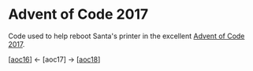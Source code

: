 # Advent of Code 2017

Code used to help reboot Santa's printer in the excellent [Advent of Code 2017](http://adventofcode.com/2017).

[[aoc16](https://github.com/codybartfast/aoc16)] <- [aoc17] -> [[aoc18](https://github.com/codybartfast/aoc18)]
